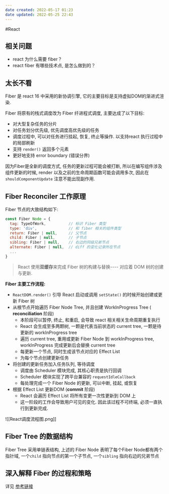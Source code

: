 ```yaml
---
date created: 2022-05-17 01:23
date updated: 2022-05-25 22:43
---
```


#React

## 相关问题

- react 为什么需要 fiber？
- react fiber 有哪些技术点, 是怎么做到的？

## 太长不看

Fiber 是 react 16 中采用的新协调引擎, 它的主要目标是支持虚拟DOM的渐进式渲染.

Fiber 将原有的栈式调度改为 Fiber 纤进程式调度, 主要达成了以下目标:

- 对大型复杂任务的分片
- 对任务划分优先级, 优先调度高优先级的任务
- 调度过程中, 可以对任务进行挂起, 恢复, 终止等操作. 以支持react 执行过程中的局部刷新
- 支持 `render()` 返回多个元素
- 更好地支持 error boundary (错误分界)

因为Fiber是全新的调度方式, 任务的更新过程可能会被打断, 所以在编写组件涉及组件更新的时候, render 以及之前的生命周期函数可能会调用多次, 因此在 `shouldComponentUpdate`  注意不能出现副作用.

## Fiber Reconciler 工作原理

Fiber 节点的大致结构如下:

```js
const Fiber Node = {
  tag: TypeOfWork,          // 标识 Fiber 类型
  type: 'div',              // 和 fiber 相关的组件类型
  return: Fiber | null,     // 父节点
  child: Fiber | null,      // 子节点
  sibling: Fiber | null,    // 右边的同级兄弟节点
  alternate: Fiber | null,  // diff 的变化记录所在节点
  ...
}
```

> React 使用**双缓存**来完成 Fiber 树的构建与替换---- 对应着 DOM 树的创建与更新.

**Fiber 主要工作流程:**

- `ReactDOM.render()` 引导 React 启动或调用 `setState()` 的时候开始创建或更新 Fiber 树
- 从根节点开始遍历 Fiber Node Tree, 并且创建 WorkInProgress Tree ( **reconciliation** 阶段)
  - 本阶段可以暂停, 终止, 和重启, 会导致 react 相关相关生命周期重复执行
  - React 会生成至多两颗树, 一颗是代表当前状态的 current tree, 一颗是待更新的 workInProgress tree
  - 遍历 current tree, 重用或更新 Fiber Node 到 workInProgress tree, workInProgress 完成更新后会替换 current tree
  - 每更新一个节点,  同时生成该节点对应的 Effect List
  - 为每个节点创建更新任务
- 将创建的更新任务加入任务队列, 等待调度
  - 调度由 Scheduler 模块完成, 其核心职责是执行回调
  - Scheduler 模块实现了跨平台兼容的 `requestIdleCallback`
  - 每处理完成一个 Fiber Node 的更新, 可以中断, 挂起, 或恢复
- 根据 Effect List 更新DOM (**commit** 阶段)
  - React 会遍历 Effect List 将所有变更一次性更新到 DOM 上
  - 这一阶段的工作会导致用户可见的变化. 因此该过程不可终端, 必须一直执行到更新完成.

![[React调度流程图.png]]

## Fiber  Tree 的数据结构

Fiber Tree 采用单链表结构, 上述的 Fiber Node 表明了每个Fiber Node都有两个指针域, 一个`child` 指向节点的第一个子节点, 一个`sibling` 指向右边的兄弟节点

## 深入解释 Fiber 的过程和策略

详见 [参考链接](http://www.ayqy.net/blog/dive-into-react-fiber/#articleHeader3)
